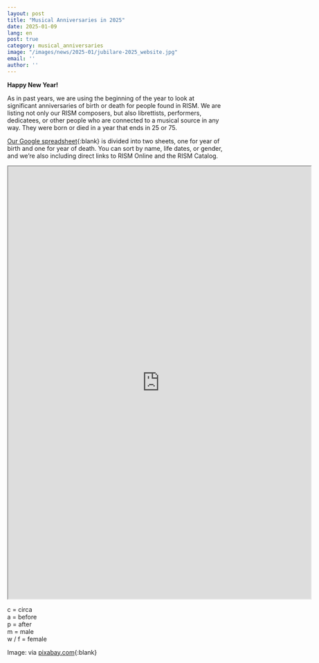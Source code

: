 ```yaml
---
layout: post
title: "Musical Anniversaries in 2025"
date: 2025-01-09
lang: en
post: true
category: musical_anniversaries
image: "/images/news/2025-01/jubilare-2025_website.jpg"
email: ''
author: ''
---
```


**Happy New Year!** 

As in past years, we are using the beginning of the year to look at significant anniversaries of birth or death for people found in RISM. We are listing not only our RISM composers, but also librettists, performers, dedicatees, or other people who are connected to a musical source in any way. They were born or died in a year that ends in 25 or 75. 

[Our Google spreadsheet](https://docs.google.com/spreadsheets/d/1oVtLPFia58Hleh0rHbd8MWnB8NRPBZPIDfwWRDWq9w8/edit?usp=sharing){:blank} is divided into two sheets, one for year of birth and one for year of death. You can sort by name, life dates, or gender, and we’re also including direct links to RISM Online and the RISM Catalog.

<iframe src="https://docs.google.com/spreadsheets/d/e/2PACX-1vSYn73zsR0GG266AR0SIuay2JgY6ojnHMLem4yigmnaHtRamYazUVJQYcGr0Te3N7QCXhkVfVynfrzE/pubhtml?widget=true&amp;headers=false" width="700" height="1000"></iframe>

 
c = circa   
a = before  
p = after  
m = male  
w / f = female

Image: via [pixabay.com](https://pixabay.com/de/photos/neujahr-2025-gru%C3%9Fkarte-golden-9165860/){:blank}
